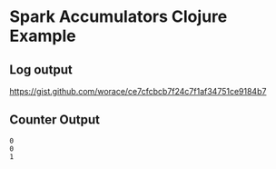 # Spark Accumulators Clojure Example

## Log output

https://gist.github.com/worace/ce7cfcbcb7f24c7f1af34751ce9184b7

## Counter Output

```
0
0
1
```
